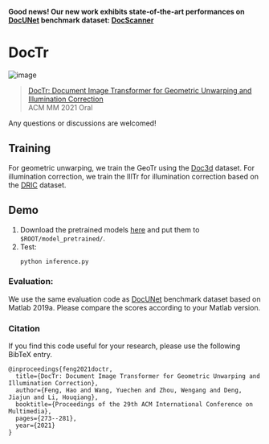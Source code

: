 **Good news! Our new work exhibits state-of-the-art performances on [DocUNet](https://www3.cs.stonybrook.edu/~cvl/docunet.html) benchmark dataset: [DocScanner](https://arxiv.org/pdf/2110.14968.pdf)**

# DocTr

![image](https://user-images.githubusercontent.com/50725551/136645513-da99ddb1-4fa4-49a8-8891-6c546b7f782c.png)

> [DocTr: Document Image Transformer for Geometric Unwarping and Illumination Correction](https://arxiv.org/pdf/2110.12942.pdf)  
> ACM MM 2021 Oral

Any questions or discussions are welcomed!


## Training
For geometric unwarping, we train the GeoTr using the [Doc3d](https://github.com/fh2019ustc/doc3D-dataset) dataset.
For illumination correction, we train the IllTr for illumination correction based on the [DRIC](https://github.com/xiaoyu258/DocProj) dataset.

## Demo 
1. Download the pretrained models [here](https://drive.google.com/drive/folders/1eZRxnRVpf5iy3VJakJNTKWw5Zk9g-F_0?usp=sharing) and put them to `$ROOT/model_pretrained/`.
2. Test:
    ```
    python inference.py
    ```

### Evaluation:
We use the same evaluation code as [DocUNet](https://www3.cs.stonybrook.edu/~cvl/docunet.html) benchmark dataset based on Matlab 2019a. Please compare the scores according to your Matlab version. 


### Citation

If you find this code useful for your research, please use the following BibTeX entry.

```
@inproceedings{feng2021doctr,
  title={DocTr: Document Image Transformer for Geometric Unwarping and Illumination Correction},
  author={Feng, Hao and Wang, Yuechen and Zhou, Wengang and Deng, Jiajun and Li, Houqiang},
  booktitle={Proceedings of the 29th ACM International Conference on Multimedia},
  pages={273--281},
  year={2021}
}
```
